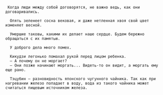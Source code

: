      Когда люди между собой договорятся, не важно ведь, как они договаривались.

      Опять зеленеет сосна вековая, и даже нетленная хвоя свой цвет изменяет весной.

      Умершие таковы, какими их делает наше сердце. Будем бережно обращаться с их памятью.

      У доброго дела много помех.

      Кикудзи легонько помахал рукой перед лицом ребенка.
      – А почему он не моргает?
      – Они позже начинают моргать... Видеть-то он видит, а моргать ему еще рано.

      Тэцубин – разновидность японского чугунного чайника. Так как при нагревании железо попадает в воду, вода из такого чайника может считаться пищевым источником железа.
